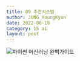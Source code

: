 ```yaml
---
title: 09 추천시스템
author: JUNG YoungKyun
date: 2022-06-19
category: 15 ai
layout: post
---
```


![파이썬 머신러닝 완벽가이드](https://img.shields.io/badge/파이썬_머신러닝_완벽가이드-blue.svg)